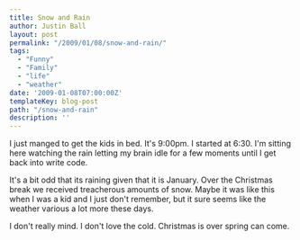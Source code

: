 ```yaml
---
title: Snow and Rain
author: Justin Ball
layout: post
permalink: "/2009/01/08/snow-and-rain/"
tags:
  - "Funny"
  - "Family"
  - "life"
  - "weather"
date: '2009-01-08T07:00:00Z'
templateKey: blog-post
path: "/snow-and-rain"
description: ''
---
```


I just manged to get the kids in bed. It's 9:00pm. I started at 6:30. I'm sitting here watching the rain letting my brain idle for a few moments until I get back into write code.

It's a bit odd that its raining given that it is January. Over the Christmas break we received treacherous amounts of snow. Maybe it was like this when I was a kid and I just don't remember, but it sure seems like the weather various a lot more these days.

I don't really mind. I don't love the cold. Christmas is over spring can come.
